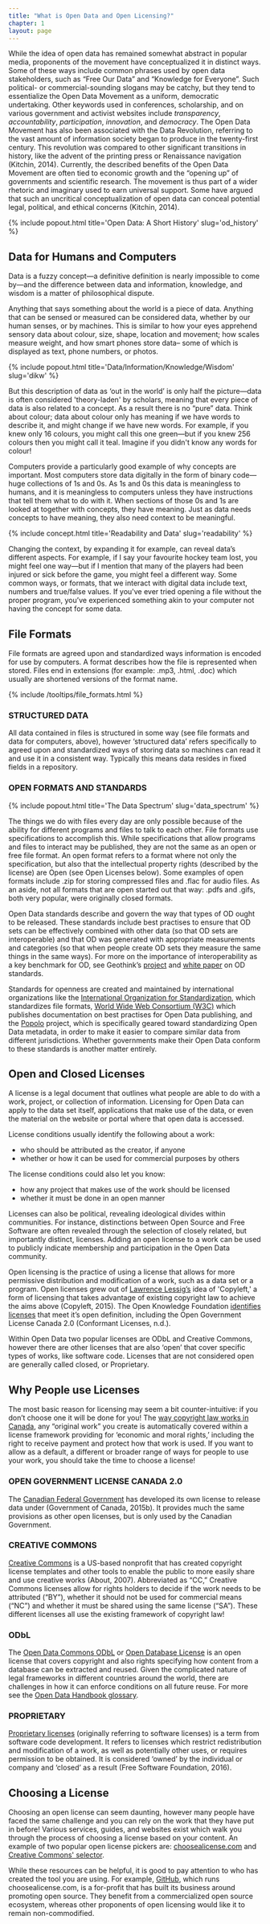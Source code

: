 ```yaml
---
title: "What is Open Data and Open Licensing?"
chapter: 1
layout: page
---
```


While the idea of open data has remained somewhat abstract in popular media, proponents of the movement have conceptualized it in distinct ways. Some of these ways include common phrases used by open data stakeholders, such as “Free Our Data” and “Knowledge for Everyone”. Such political- or commercial-sounding slogans may be catchy, but they tend to essentialize the Open Data Movement as a uniform, democratic undertaking. Other keywords used in conferences, scholarship, and on various government and activist websites include _transparency_, _accountability_, _participation_, _innovation_, and _democracy_. The Open Data Movement has also been associated with the Data Revolution, referring to the vast amount of information society began to produce in the twenty-first century. This revolution was compared to other significant transitions in history, like the advent of the printing press or Renaissance navigation (Kitchin, 2014). Currently, the described benefits of the Open Data Movement are often tied to economic growth and the “opening up” of governments and scientific research. The movement is thus part of a wider rhetoric and imaginary used to earn universal support. Some have argued that such an uncritical conceptualization of open data can conceal potential legal, political, and ethical concerns (Kitchin, 2014).

{% include popout.html title='Open Data: A Short History' slug='od_history' %}

## Data for Humans and Computers
Data is a fuzzy concept—a definitive definition is nearly impossible to come by—and the difference between data and information, knowledge, and wisdom is a matter of philosophical dispute.

Anything that says something about the world is a piece of data. Anything that can be sensed or measured can be considered data, whether by our human senses, or by machines. This is similar to how your eyes apprehend sensory data about colour, size, shape, location and movement; how scales measure weight, and how smart phones store data– some of which is  displayed as text, phone numbers, or photos.

{% include popout.html title='Data/Information/Knowledge/Wisdom' slug='dikw' %}

But this description of data as ‘out in the world’ is only half the picture—data is often considered 'theory-laden' by scholars, meaning that every piece of data is also related to a concept. As a result there is no “pure” data. Think about colour; data about colour only has meaning if we have words to describe it, and might change if we have new words. For example, if you knew only 16 colours, you might call this one green—but if you knew 256 colours then you might call it teal. Imagine if you didn't know any words for colour!

Computers provide a particularly good example of why concepts are important. Most computers store data digitally in the form of binary code—huge collections of 1s and 0s. As 1s and 0s this data is meaningless to humans, and it is meaningless to computers unless they have instructions that tell them what to do with it. When sections of those 0s and 1s are looked at together with concepts, they have meaning. Just as data needs concepts to have meaning, they also need context to be meaningful.

{% include concept.html title='Readability and Data' slug='readability' %}

Changing the context, by expanding it for example, can reveal data’s different aspects. For example, if I say your favourite hockey team lost, you might feel one way—but if I mention that many of the players had been injured or sick before the game, you might feel a different way. Some common ways, or formats, that we interact with digital data include text, numbers and true/false values. If you've ever tried opening a file without the proper program, you’ve experienced something akin to your computer not having the concept for some data.

## File Formats

File formats are agreed upon and standardized ways information is encoded for use by computers. A format describes how the file is represented when stored. Files end in extensions (for example: .mp3, .html, .doc) which usually are shortened versions of the format name.

{% include /tooltips/file_formats.html %}

### STRUCTURED DATA

All data contained in files is structured in some way (see file formats and data for computers, above), however ‘structured data’ refers specifically to agreed upon and  standardized ways of storing data so machines can read it and use it in a consistent way. Typically this means data resides in fixed fields in a repository.

### OPEN FORMATS AND STANDARDS

{% include popout.html title='The Data Spectrum' slug='data_spectrum' %}

The things we do with files every day are only possible because of the ability for different programs and files to talk to each other. File formats use specifications to accomplish this. While specifications that allow programs and files to interact may be published, they are not the same as an open or free file format. An open format refers to a format where not only the specification, but also that the intellectual property rights (described by the license) are Open (see Open Licenses below). Some examples of open formats include .zip for storing compressed files  and .flac for audio files. As an aside, not all formats that are open started out that way: .pdfs and .gifs, both very popular, were originally closed formats.

Open Data standards describe and govern the way that types of OD ought to be released. These standards include best practises to ensure that OD sets can be effectively combined with other data (so that OD sets are interoperable) and that OD was generated with appropriate measurements and categories (so that when people create OD sets they measure the same things in the same ways). For more on the importance of interoperability as a key benchmark for OD, see Geothink’s [project](http://geothink.ca/opendatastandards) and [white paper](https://docs.google.com/document/d/1T2-fVOb_l3QD8sBTpEpubFSzWi2qAkwEdPIz1JhJrWU/edit?usp=sharing) on OD standards.

Standards for openness are created and maintained by international organizations like the [International Organization for Standardization](http://www.iso.org/), which standardizes file formats, [World Wide Web Consortium (W3C)](https://www.w3.org/TR/gov-data/) which publishes documentation on best practises for Open Data publishing, and the [Popolo](http://www.popoloproject.com/) project, which is specifically geared toward standardizing Open Data metadata, in order to make it easier to compare similar data from different jurisdictions. Whether governments make their Open Data conform to these standards is another matter entirely.

## Open and Closed Licenses

A license is a legal document that outlines what people are able to do with a work, project, or collection of information. Licensing for Open Data can apply to the data set itself, applications that make use of the data, or even the material on the website or portal where that open data is accessed.

License conditions usually identify the following about a work:

- who should be attributed as the creator, if anyone
- whether or how it can be used for commercial purposes by others

The license conditions could also let you know:

- how any project that makes use of the work should be licensed
- whether it must be done in an open manner

Licenses can also be political, revealing ideological divides within communities. For instance, distinctions between Open Source and Free Software are often revealed through the selection of closely related, but importantly distinct, licenses. Adding an open license to a work can be used to publicly indicate membership and participation in the Open Data community.

Open licensing is the practice of using a license that allows for more permissive distribution and modification of a work, such as a data set or a program. Open licenses grew out of [Lawrence Lessig’s](http://www.lessig.org/about/) idea of 'Copyleft,' a form of licensing that takes advantage of existing copyright law to achieve the aims above (Copyleft, 2015). The Open Knowledge Foundation [identifies licenses](http://opendefinition.org/licenses/) that meet it’s open definition, including the Open Government License Canada 2.0 (Conformant Licenses, n.d.).

Within Open Data two popular licenses are ODbL and Creative Commons, however there are other licenses that are also ‘open’ that cover specific types of works, like software code. Licenses that are not considered open are generally called closed, or Proprietary.

## Why People use Licenses

The most basic reason for licensing may seem a bit counter-intuitive: if you don’t choose one it will be done for you! The [way copyright law works in Canada](http://www.cipo.ic.gc.ca/eic/site/cipoInternet-Internetopic.nsf/eng/h_wr02281.html), any “original work” you create is automatically covered within a license framework providing for ‘economic and moral rights,’ including the right to receive payment and protect how that work is used. If you want to allow as a default, a different or broader range of ways for people to use your work, you should take the time to choose a license!

### OPEN GOVERNMENT LICENSE CANADA 2.0

The [Canadian Federal Government](http://open.canada.ca/en/open-government-licence-canada) has developed its own license to release data under (Government of Canada, 2015b). It provides much the same provisions as other open licenses, but is only used by the Canadian Government.

### CREATIVE COMMONS

[Creative Commons](https://creativecommons.org/) is a US-based nonprofit that has created copyright license templates and other tools to enable the public to more easily share and use creative works (About, 2007). Abbreviated as “CC,” Creative Commons licenses allow for rights holders to decide if the work needs to be attributed (“BY”), whether it should not be used for commercial means (“NC”) and whether it must be shared using the same license (“SA”). These different licenses all use the existing framework of copyright law!

### ODbL

The [Open Data Commons ODbL](http://opendatacommons.org/licenses/odbl/) or [Open Database License](http://opendatacommons.org/licenses/odbl/) is an open license that covers copyright and also rights specifying how content from a database can be extracted and reused. Given the complicated nature of legal frameworks in different countries around the world, there are challenges in how it can enforce conditions on all future reuse. For more see the [Open Data Handbook glossary](http://opendatahandbook.org/glossary/en/terms/odbl/).

### PROPRIETARY

[Proprietary licenses](https://www.gnu.org/philosophy/categories.html#non-freeSoftware) (originally referring to software licenses) is a term from software code development. It refers to licenses which restrict redistribution and modification of a work, as well as potentially other uses, or requires permission to be obtained. It is considered ‘owned’ by the individual or company and ‘closed’ as a result (Free Software Foundation, 2016).

## Choosing a License

Choosing an open license can seem daunting, however many people have faced the same challenge and you can rely on the work that they have put in before! Various services, guides, and websites exist which walk you through the process of choosing a license based on your content. An example of two popular open license pickers are: [choosealicense.com](http://choosealicense.com) and [Creative Commons' selector](https://creativecommons.org/choose/).

While these resources can be helpful, it is good to pay attention to who has created the tool you are using. For example, [GitHub](https://github.com/), which runs choosealicense.com, is a for-profit that has built its business around promoting open source. They benefit from a commercialized open source ecosystem, whereas other proponents of open licensing would like it to remain non-commodified.
